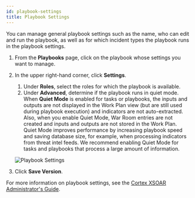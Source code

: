 ```yaml
---
id: playbook-settings
title: Playbook Settings
---
```

You can manage general playbook settings such as the name, who can edit and run the playbook, as well as for which incident types the playbook runs in the playbook settings.

1. From the **Playbooks** page, click on the playbook whose settings you want to manage.

2. In the upper right-hand corner, click **Settings**.

	1. Under **Roles**, select the roles for which the playbook is available.
	1. Under **Advanced**, determine if the playbook runs in quiet mode. <br/>
		When **Quiet Mode** is enabled for tasks or playbooks, the inputs and outputs are not displayed in the Work Plan view (but are still used during playbook execution) and indicators are not auto-extracted. Also, when you enable Quiet Mode, War Room entries are not created and inputs and outputs are not stored in the Work Plan. Quiet Mode improves performance by increasing playbook speed and saving database size, for example, when processing indicators from threat intel feeds. We recommend enabling Quiet Mode for tasks and playbooks that process a large amount of information.
		
	![Playbook Settings](/doc_imgs/playbooks/playbook-settings.png "Playbook Settings")

3. Click **Save Version**. 

For more information on playbook settings, see the [Cortex XSOAR Administrator's Guide](https://docs.paloaltonetworks.com/cortex/cortex-xsoar/6-8/cortex-xsoar-admin/playbooks/manage-playbook-settings).
